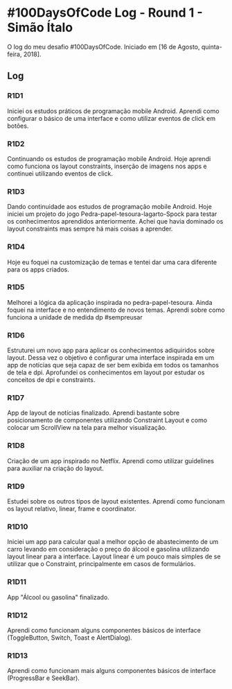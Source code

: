 # #100DaysOfCode Log - Round 1 - Simão Ítalo

O log do meu desafio #100DaysOfCode. Iniciado em [16 de Agosto, quinta-feira, 2018].

## Log

### R1D1 

Iniciei os estudos práticos de programação mobile Android. Aprendi como configurar o básico de uma interface e como utilizar eventos de click em botões.

### R1D2

Continuando os estudos de programação mobile Android. Hoje aprendi como funciona os layout constraints, inserção de imagens nos apps e continuei utilizando eventos de click.

### R1D3

Dando continuidade aos estudos de programação mobile Android. Hoje iniciei um projeto do jogo Pedra-papel-tesoura-lagarto-Spock para testar os conhecimentos aprendidos anteriormente. Achei que havia dominado os layout constraints mas sempre há mais coisas a aprender.

### R1D4

Hoje eu foquei na customização de temas e tentei dar uma cara diferente para os apps criados.

### R1D5

Melhorei a lógica da aplicação inspirada no pedra-papel-tesoura. Ainda foquei na interface e no entendimento de novos temas. Aprendi sobre como funciona a unidade de medida dp #sempreusar

### R1D6

Estruturei um novo app para aplicar os conhecimentos adiquiridos sobre layout. Dessa vez o objetivo é configurar uma interface inspirada em um app de notícias que seja capaz de ser bem exibida em todos os tamanhos de tela e dpi.
Aprofundei os conhecimentos em layout por estudar os conceitos de dpi e constraints.

### R1D7

App de layout de notícias finalizado. Aprendi bastante sobre posicionamento de componentes utilizando Constraint Layout e como colocar um ScrollView na tela para melhor visualização.

### R1D8

Criação de um app inspirado no Netflix. Aprendi como utilizar guidelines para auxiliar na criação do layout.

### R1D9

Estudei sobre os outros tipos de layout existentes. Aprendi como funcionam os layout relativo, linear, frame e coordinator.

### R1D10

Iniciei um app para calcular qual a melhor opção de abastecimento de um carro levando em consideração o preço do álcool e gasolina utilizando layout linear para a interface. Layout linear é um pouco mais simples de se utilizar que o Constraint, principalmente em casos de formulários.

### R1D11

App "Álcool ou gasolina" finalizado.

### R1D12

Aprendi como funcionam alguns componentes básicos de interface (ToggleButton, Switch, Toast e AlertDialog).

### R1D13

Aprendi como funcionam mais alguns componentes básicos de interface (ProgressBar e SeekBar).